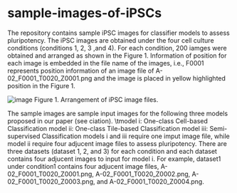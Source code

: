 # sample-images-of-iPSCs
The repository contains sample iPSC images for classifier models to assess pluripotency. The iPSC images are obtained under the four cell culture conditions (conditions 1, 2, 3 ,and 4).
For each condition, 200 iamges were obtained and arranged as shown in the Figure 1. 
Information of position for each image is embedded in the file name of the images, i.e.,  F0001 represents position information of an image file of A-02_F0001_T0020_Z0001.png and the image is placed in yellow highlighted position in the Figure 1.

![image](https://github.com/TakeshiHase/sample-images-of-iPSCs/assets/8033227/cd060e39-257e-4ddc-a5c6-f3627194d24a)
Figure 1. Arrangement of iPSC image files.

The sample images are sample input images for the following three models proposed in our paper (see ciation).
\tmodel i: One-class Cell-based Classification
model ii: One-class Tile-based Classification
model iii: Semi-supervised Classification
models i and iii require one imput image file, while model ii require four adjucent image files to assess pluripotency.
There are three datasets (dataset 1, 2, and 3) for each condition and each dataset contains four adjucent images to input for model i.
For example, dataset1 under condition1 contains four adjucent image files, A-02_F0001_T0020_Z0001.png, A-02_F0001_T0020_Z0002.png, A-02_F0001_T0020_Z0003.png, and A-02_F0001_T0020_Z0004.png.
